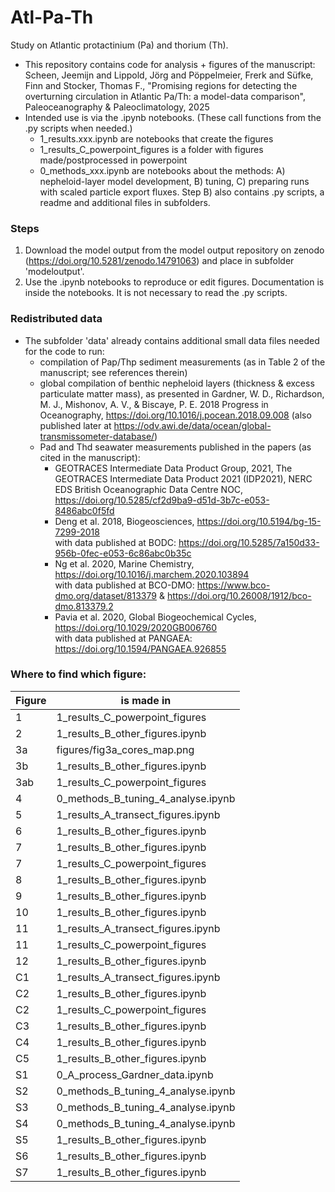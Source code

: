 # Atl-Pa-Th
Study on Atlantic protactinium (Pa) and thorium (Th).  

- This repository contains code for analysis + figures of the manuscript:  
Scheen, Jeemijn and Lippold, Jörg and Pöppelmeier, Frerk and Süfke, Finn and Stocker, Thomas F., "Promising regions for detecting the overturning circulation in Atlantic Pa/Th: a model-data comparison", Paleoceanography & Paleoclimatology, 2025
- Intended use is via the .ipynb notebooks. (These call functions from the .py scripts when needed.)
  - 1_results.xxx.ipynb are notebooks that create the figures
  - 1_results_C_powerpoint_figures is a folder with figures made/postprocessed in powerpoint
  - 0_methods_xxx.ipynb are notebooks about the methods: A) nepheloid-layer model development, B) tuning, C) preparing runs with scaled particle export fluxes. Step B) also contains .py scripts, a readme and additional files in subfolders.

### Steps
1. Download the model output from the model output repository on zenodo (https://doi.org/10.5281/zenodo.14791063) and place in subfolder 'modeloutput'.
2. Use the .ipynb notebooks to reproduce or edit figures. Documentation is inside the notebooks. It is not necessary to read the .py scripts.

### Redistributed data
- The subfolder 'data' already contains additional small data files needed for the code to run:
  - compilation of Pap/Thp sediment measurements (as in Table 2 of the manuscript; see references therein)
  - global compilation of benthic nepheloid layers (thickness & excess particulate matter mass), as presented in Gardner, W. D., Richardson, M. J., Mishonov, A. V., & Biscaye, P. E. 2018 Progress in Oceanography, https://doi.org/10.1016/j.pocean.2018.09.008 (also published later at https://odv.awi.de/data/ocean/global-transmissometer-database/)
  - Pad and Thd seawater measurements published in the papers (as cited in the manuscript):
    - GEOTRACES Intermediate Data Product Group, 2021, The GEOTRACES Intermediate Data Product 2021 (IDP2021), NERC EDS British Oceanographic Data Centre NOC, https://doi.org/10.5285/cf2d9ba9-d51d-3b7c-e053-8486abc0f5fd
    - Deng et al. 2018, Biogeosciences, https://doi.org/10.5194/bg-15-7299-2018  
      with data published at BODC: https://doi.org/10.5285/7a150d33-956b-0fec-e053-6c86abc0b35c
    - Ng et al. 2020, Marine Chemistry, https://doi.org/10.1016/j.marchem.2020.103894  
      with data published at BCO-DMO: https://www.bco-dmo.org/dataset/813379 & https://doi.org/10.26008/1912/bco-dmo.813379.2
    - Pavia et al. 2020, Global Biogeochemical Cycles, https://doi.org/10.1029/2020GB006760  
      with data published at PANGAEA: https://doi.org/10.1594/PANGAEA.926855
      
### Where to find which figure:  
| Figure |is made in  |
|--------|-------------|
| 1 |	1_results_C_powerpoint_figures  |
| 2 |	1_results_B_other_figures.ipynb  |
| 3a |	figures/fig3a_cores_map.png  |
| 3b |	1_results_B_other_figures.ipynb  |
| 3ab |	1_results_C_powerpoint_figures  |
| 4 |	0_methods_B_tuning_4_analyse.ipynb  |
| 5 |	1_results_A_transect_figures.ipynb  |
| 6 |	1_results_B_other_figures.ipynb  |
| 7 |	1_results_B_other_figures.ipynb  |
| 7 |	1_results_C_powerpoint_figures  |
| 8 |	1_results_B_other_figures.ipynb  |
| 9 |	1_results_B_other_figures.ipynb  |
| 10 |	1_results_B_other_figures.ipynb  |
| 11 |	1_results_A_transect_figures.ipynb  |
| 11 |	1_results_C_powerpoint_figures  |
| 12 |	1_results_B_other_figures.ipynb  |
| C1 |	1_results_A_transect_figures.ipynb  |
| C2 |	1_results_B_other_figures.ipynb  |
| C2 |	1_results_C_powerpoint_figures  |
| C3 |	1_results_B_other_figures.ipynb  |
| C4 |	1_results_B_other_figures.ipynb  |
| C5 |	1_results_B_other_figures.ipynb  |
| S1 |	0_A_process_Gardner_data.ipynb  |
| S2 |	0_methods_B_tuning_4_analyse.ipynb  |
| S3 |	0_methods_B_tuning_4_analyse.ipynb  |
| S4 |	0_methods_B_tuning_4_analyse.ipynb  |
| S5 |	1_results_B_other_figures.ipynb  |
| S6 |	1_results_B_other_figures.ipynb  |
| S7 |	1_results_B_other_figures.ipynb  |
